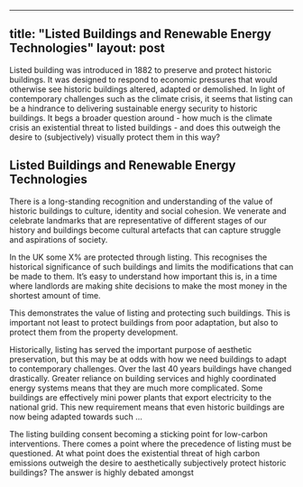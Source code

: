 
---
title: "Listed Buildings and Renewable Energy Technologies"
layout: post
---

Listed building was introduced in 1882 to preserve and protect historic buildings. It was designed to respond to economic pressures that would otherwise see historic buildings altered, adapted or demolished. In light of contemporary challenges such as the climate crisis, it seems that listing can be a hindrance to delivering sustainable energy security to historic buildings. It begs a broader question around - how much is the climate crisis an existential threat to listed buildings - and does this outweigh the desire to (subjectively) visually protect them in this way?



## Listed Buildings and Renewable Energy Technologies 

There is a long-standing recognition and understanding of the value of historic buildings to culture, identity and social cohesion. We venerate and celebrate landmarks that are representative of different stages of our history and buildings become cultural artefacts that can capture struggle and aspirations of society.

In the UK some X% are protected through listing. This recognises the historical significance of such buildings and limits the modifications that can be made to them. It’s easy to understand how important this is, in a time where landlords are making shite decisions to make the most money in the shortest amount of time.

This demonstrates the value of listing and protecting such buildings. This is important not least to protect buildings from poor adaptation, but also to protect them from the property development.

Historically, listing has served the important purpose of aesthetic preservation, but this may be at odds with how we need buildings to adapt to contemporary challenges. Over the last 40 years buildings have changed drastically. Greater reliance on building services and highly coordinated energy systems means that they are much more complicated. Some buildings are effectively mini power plants that export electricity to the national grid. This new requirement means that even historic buildings are now being adapted towards such …

The listing building consent becoming a sticking point for low-carbon interventions. 
There comes a point where the precedence of listing must be questioned. At what point does the existential threat of high carbon emissions outweigh the desire to aesthetically subjectively protect historic buildings? The answer is highly debated amongst 
